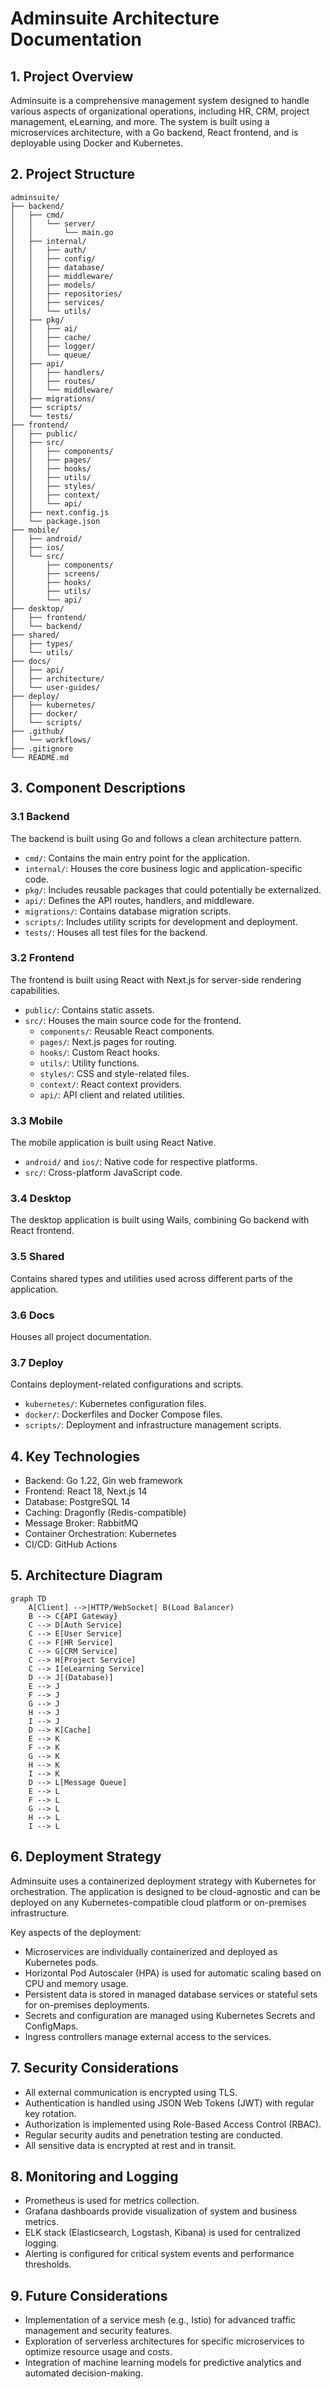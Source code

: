 # Adminsuite Architecture Documentation

## 1. Project Overview

Adminsuite is a comprehensive management system designed to handle various aspects of organizational operations, including HR, CRM, project management, eLearning, and more. The system is built using a microservices architecture, with a Go backend, React frontend, and is deployable using Docker and Kubernetes.

## 2. Project Structure

```
adminsuite/
├── backend/
│   ├── cmd/
│   │   └── server/
│   │       └── main.go
│   ├── internal/
│   │   ├── auth/
│   │   ├── config/
│   │   ├── database/
│   │   ├── middleware/
│   │   ├── models/
│   │   ├── repositories/
│   │   ├── services/
│   │   └── utils/
│   ├── pkg/
│   │   ├── ai/
│   │   ├── cache/
│   │   ├── logger/
│   │   └── queue/
│   ├── api/
│   │   ├── handlers/
│   │   ├── routes/
│   │   └── middleware/
│   ├── migrations/
│   ├── scripts/
│   └── tests/
├── frontend/
│   ├── public/
│   ├── src/
│   │   ├── components/
│   │   ├── pages/
│   │   ├── hooks/
│   │   ├── utils/
│   │   ├── styles/
│   │   ├── context/
│   │   └── api/
│   ├── next.config.js
│   └── package.json
├── mobile/
│   ├── android/
│   ├── ios/
│   └── src/
│       ├── components/
│       ├── screens/
│       ├── hooks/
│       ├── utils/
│       └── api/
├── desktop/
│   ├── frontend/
│   └── backend/
├── shared/
│   ├── types/
│   └── utils/
├── docs/
│   ├── api/
│   ├── architecture/
│   └── user-guides/
├── deploy/
│   ├── kubernetes/
│   ├── docker/
│   └── scripts/
├── .github/
│   └── workflows/
├── .gitignore
└── README.md
```

## 3. Component Descriptions

### 3.1 Backend

The backend is built using Go and follows a clean architecture pattern.

- `cmd/`: Contains the main entry point for the application.
- `internal/`: Houses the core business logic and application-specific code.
- `pkg/`: Includes reusable packages that could potentially be externalized.
- `api/`: Defines the API routes, handlers, and middleware.
- `migrations/`: Contains database migration scripts.
- `scripts/`: Includes utility scripts for development and deployment.
- `tests/`: Houses all test files for the backend.

### 3.2 Frontend

The frontend is built using React with Next.js for server-side rendering capabilities.

- `public/`: Contains static assets.
- `src/`: Houses the main source code for the frontend.
  - `components/`: Reusable React components.
  - `pages/`: Next.js pages for routing.
  - `hooks/`: Custom React hooks.
  - `utils/`: Utility functions.
  - `styles/`: CSS and style-related files.
  - `context/`: React context providers.
  - `api/`: API client and related utilities.

### 3.3 Mobile

The mobile application is built using React Native.

- `android/` and `ios/`: Native code for respective platforms.
- `src/`: Cross-platform JavaScript code.

### 3.4 Desktop

The desktop application is built using Wails, combining Go backend with React frontend.

### 3.5 Shared

Contains shared types and utilities used across different parts of the application.

### 3.6 Docs

Houses all project documentation.

### 3.7 Deploy

Contains deployment-related configurations and scripts.

- `kubernetes/`: Kubernetes configuration files.
- `docker/`: Dockerfiles and Docker Compose files.
- `scripts/`: Deployment and infrastructure management scripts.

## 4. Key Technologies

- Backend: Go 1.22, Gin web framework
- Frontend: React 18, Next.js 14
- Database: PostgreSQL 14
- Caching: Dragonfly (Redis-compatible)
- Message Broker: RabbitMQ
- Container Orchestration: Kubernetes
- CI/CD: GitHub Actions

## 5. Architecture Diagram

```mermaid
graph TD
    A[Client] -->|HTTP/WebSocket| B(Load Balancer)
    B --> C{API Gateway}
    C --> D[Auth Service]
    C --> E[User Service]
    C --> F[HR Service]
    C --> G[CRM Service]
    C --> H[Project Service]
    C --> I[eLearning Service]
    D --> J[(Database)]
    E --> J
    F --> J
    G --> J
    H --> J
    I --> J
    D --> K[Cache]
    E --> K
    F --> K
    G --> K
    H --> K
    I --> K
    D --> L[Message Queue]
    E --> L
    F --> L
    G --> L
    H --> L
    I --> L
```

## 6. Deployment Strategy

Adminsuite uses a containerized deployment strategy with Kubernetes for orchestration. The application is designed to be cloud-agnostic and can be deployed on any Kubernetes-compatible cloud platform or on-premises infrastructure.

Key aspects of the deployment:

- Microservices are individually containerized and deployed as Kubernetes pods.
- Horizontal Pod Autoscaler (HPA) is used for automatic scaling based on CPU and memory usage.
- Persistent data is stored in managed database services or stateful sets for on-premises deployments.
- Secrets and configuration are managed using Kubernetes Secrets and ConfigMaps.
- Ingress controllers manage external access to the services.

## 7. Security Considerations

- All external communication is encrypted using TLS.
- Authentication is handled using JSON Web Tokens (JWT) with regular key rotation.
- Authorization is implemented using Role-Based Access Control (RBAC).
- Regular security audits and penetration testing are conducted.
- All sensitive data is encrypted at rest and in transit.

## 8. Monitoring and Logging

- Prometheus is used for metrics collection.
- Grafana dashboards provide visualization of system and business metrics.
- ELK stack (Elasticsearch, Logstash, Kibana) is used for centralized logging.
- Alerting is configured for critical system events and performance thresholds.

## 9. Future Considerations

- Implementation of a service mesh (e.g., Istio) for advanced traffic management and security features.
- Exploration of serverless architectures for specific microservices to optimize resource usage and costs.
- Integration of machine learning models for predictive analytics and automated decision-making.
